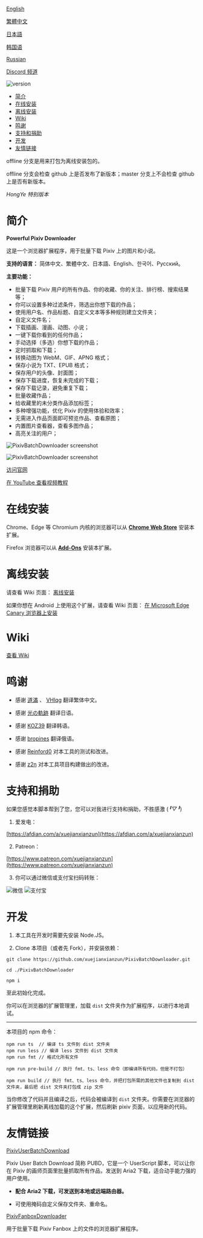 [English](https://github.com/xuejianxianzun/PixivBatchDownloader/blob/master/README-EN.md)

[繁體中文](https://github.com/xuejianxianzun/PixivBatchDownloader/blob/master/README-ZH-TW.md)

[日本語](https://github.com/xuejianxianzun/PixivBatchDownloader/blob/master/README-JA.md)

[韩国语](https://github.com/xuejianxianzun/PixivBatchDownloader/blob/master/README-KO.md)

[Russian](https://github.com/xuejianxianzun/PixivBatchDownloader/blob/master/README-RU.md)

[Discord 频道](https://discord.gg/eW9JtTK)

![version](https://img.shields.io/github/v/release/xuejianxianzun/PixivBatchDownloader)

<!-- TOC -->

- [简介](#简介)
- [在线安装](#在线安装)
- [离线安装](#离线安装)
- [Wiki](#wiki)
- [鸣谢](#鸣谢)
- [支持和捐助](#支持和捐助)
- [开发](#开发)
- [友情链接](#友情链接)

<!-- /TOC -->

offline 分支是用来打包为离线安装包的。

offline 分支会检查 github 上是否发布了新版本；master 分支上不会检查 github 上是否有新版本。

*HongYe 特别版本*

# 简介

**Powerful Pixiv Downloader**

这是一个浏览器扩展程序，用于批量下载 Pixiv 上的图片和小说。

**支持的语言：** 简体中文、繁體中文、日本語、English、한국어、Русский。

**主要功能：**

- 批量下载 Pixiv 用户的所有作品、你的收藏、你的关注、排行榜、搜索结果等；
- 你可以设置多种过滤条件，筛选出你想下载的作品；
- 使用用户名、作品标题、自定义文本等多种规则建立文件夹；
- 自定义文件名；
- 下载插画、漫画、动图、小说；
- 一键下载你看到的任何作品；
- 手动选择（多选）你想下载的作品；
- 定时抓取和下载；
- 转换动图为 WebM、GIF、APNG 格式；
- 保存小说为 TXT、EPUB 格式；
- 保存用户的头像、封面图；
- 保存下载进度，恢复未完成的下载；
- 保存下载记录，避免重复下载；
- 批量收藏作品；
- 给收藏里的未分类作品添加标签；
- 多种增强功能，优化 Pixiv 的使用体验和效率；
- 无需进入作品页面即可预览作品、查看原图；
- 内置图片查看器，查看多图作品；
- 高亮关注的用户；

![PixivBatchDownloader screenshot](./notes/images/ui-zh-0.png)

![PixivBatchDownloader screenshot](./notes/images/ui-zh-1.png)

[访问官网](https://pixiv.download/)

[在 YouTube 查看视频教程](https://www.youtube.com/playlist?list=PLO2Mj4AiZzWEpN6x_lAG8mzeNyJzd478d)

# 在线安装

Chrome、Edge 等 Chromium 内核的浏览器可以从 **[Chrome Web Store](https://chrome.google.com/webstore/detail/powerful-pixiv-downloader/dkndmhgdcmjdmkdonmbgjpijejdcilfh)** 安装本扩展。

Firefox 浏览器可以从 **[Add-Ons](https://addons.mozilla.org/firefox/addon/powerfulpixivdownloader/)** 安装本扩展。

# 离线安装

请查看 Wiki 页面：
[离线安装](https://xuejianxianzun.github.io/PBDWiki/#/zh-cn/%E7%A6%BB%E7%BA%BF%E5%AE%89%E8%A3%85)

如果你想在 Android 上使用这个扩展，请查看 Wiki 页面：
[在 Microsoft Edge Canary 浏览器上安装](https://xuejianxianzun.github.io/PBDWiki/#/zh-cn/MicrosoftEdgeCanary)

# Wiki

[查看 Wiki](https://xuejianxianzun.github.io/PBDWiki/#/zh-cn/%E7%AE%80%E4%BB%8B)

# 鸣谢

- 感谢 [道滿](https://zhtw.me/) 、 [VHlqg](https://github.com/VHlqg) 翻译繁体中文。

- 感谢 [光の軌跡](https://github.com/jiaer24) 翻译日语。

- 感谢 [KOZ39](https://github.com/KOZ39) 翻译韩语。

- 感谢 [bropines](https://github.com/bropines) 翻译俄语。

- 感谢 [Reinford0](https://github.com/Reinford0) 对本工具的测试和改进。

- 感谢 [z2n](https://github.com/z2n) 对本工具项目构建做出的改进。

# 支持和捐助

如果您感觉本脚本帮到了您，您可以对我进行支持和捐助，不胜感激 (*╹▽╹*)

1. 爱发电：

[https://afdian.com/a/xuejianxianzun](https://afdian.com/a/xuejianxianzun)

2. Patreon：

[https://www.patreon.com/xuejianxianzun](https://www.patreon.com/xuejianxianzun)

3. 你可以通过微信或支付宝扫码转账：

![微信](https://xuejianxianzun.github.io/PBDWiki/zh-cn/images/weixin.png) ![支付宝](https://xuejianxianzun.github.io/PBDWiki/zh-cn/images/alipay.png)

# 开发

1. 本工具在开发时需要先安装 Node.JS。

2. Clone 本项目（或者先 Fork），并安装依赖：

```
git clone https://github.com/xuejianxianzun/PixivBatchDownloader.git

cd ./PixivBatchDownloader

npm i
```

至此初始化完成。

你可以在浏览器的扩展管理里，加载 `dist` 文件夹作为扩展程序，以进行本地调试。

-----------

本项目的 npm 命令：

```
npm run ts  // 编译 ts 文件到 dist 文件夹
npm run less // 编译 less 文件到 dist 文件夹
npm run fmt // 格式化所有文件

npm run pre-build // 执行 fmt、ts、less 命令（即编译所有代码，但是不打包）

npm run build // 执行 fmt、ts、less 命令，并把打包所需的其他文件也复制到 dist 文件夹，最后把 dist 文件夹打包成 zip 文件
```

当你修改了代码并且编译之后，代码会被编译到 `dist` 文件夹。你需要在浏览器的扩展管理里刷新离线加载的这个扩展，然后刷新 pixiv 页面，以应用新的代码。

# 友情链接

[PixivUserBatchDownload](https://github.com/Mapaler/PixivUserBatchDownload/)

Pixiv User Batch Download 简称 PUBD，它是一个 UserScript 脚本，可以让你在 Pixiv 的画师页面里批量抓取所有作品，发送到 Aria2 下载，适合动手能力强的用户使用。

- **配合 Aria2 下载，可发送到本地或远端路由器。**

- 可使用掩码自定义保存文件夹、重命名。

[PixivFanboxDownloader](https://github.com/xuejianxianzun/PixivFanboxDownloader)

用于批量下载 Pixiv Fanbox 上的文件的浏览器扩展程序。
